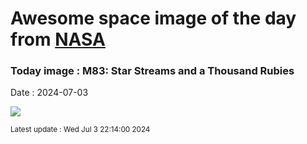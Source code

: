 
# Awesome space image of the day from [NASA](https://api.nasa.gov/)

### Today image : M83: Star Streams and a Thousand Rubies
Date : 2024-07-03

![](https://apod.nasa.gov/apod/image/2407/DeepM83ThousandRubyGalaxy1024.jpg)

<small>Latest update : Wed Jul  3 22:14:00 2024</small>
        